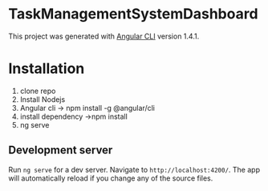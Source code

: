 # TaskManagementSystemDashboard

This project was generated with [Angular CLI](https://github.com/angular/angular-cli) version 1.4.1.
# Installation
1. clone repo
2. Install Nodejs
3. Angular cli -> npm install -g @angular/cli
4. install dependency ->npm install
5. ng serve 
## Development server

Run `ng serve` for a dev server. Navigate to `http://localhost:4200/`. The app will automatically reload if you change any of the source files.
